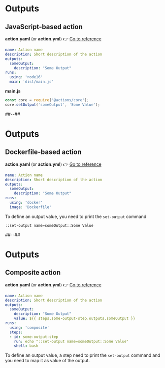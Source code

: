 <!-- .slide: class="with-code" -->

# Outputs

## JavaScript-based action

**action.yaml** (or **action.yml**) 👉 [Go to reference](https://docs.github.com/en/actions/creating-actions/metadata-syntax-for-github-actions#outputs-for-docker-container-and-javascript-actions)

```yaml
name: Action name
description: Short description of the action
outputs:
  someOutput:
    description: "Some Output"
runs:
  using: 'node16'
  main: 'dist/main.js'
```

**main.js**

```js
const core = require('@actions/core');
core.setOutput('someOutput', 'Some Value');
```

##--##

<!-- .slide: class="with-code" -->

# Outputs

## Dockerfile-based action

**action.yaml** (or **action.yml**) 👉 [Go to reference](https://docs.github.com/en/actions/creating-actions/metadata-syntax-for-github-actions#outputs-for-docker-container-and-javascript-actions)

```yaml
name: Action name
description: Short description of the action
outputs:
  someOutput:
    description: "Some Output"
runs:
  using: 'docker'
  image: 'Dockerfile'
```

To define an output value, you need to print the `set-output` command

```text
::set-output name=someOutput::Some Value
```

##--##

<!-- .slide: class="with-code" -->

# Outputs

## Composite action

**action.yaml** (or **action.yml**) 👉 [Go to reference](https://docs.github.com/en/actions/creating-actions/metadata-syntax-for-github-actions#outputs-for-composite-actions)

```yaml
name: Action name
description: Short description of the action
outputs:
  someOutput:
    description: "Some Output"
    value: ${{ steps.some-output-step.outputs.someOutput }}
runs:
  using: 'composite'
  steps:
  - id: some-output-step
    run: echo "::set-output name=someOutput::Some Value"
    shell: bash
```

To define an output value, a step need to print the `set-output` command and you need to map it as value of the output.
